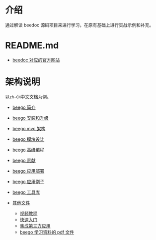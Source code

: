 # 介绍

通过解读 beedoc 源码项目来进行学习，在原有基础上进行实战示例和补充。

# README.md

- [beedoc 对应的官方网站](http://beego.vip/docs)

# 架构说明

以`zh-CN`中文文档为例。

- [beego 简介](../../zh-CN/intro/)

- [beego 安装和升级](../../zh-CN/install/)

- [beego mvc 架构](../../zh-CN/mvc/)

- [beego 模块设计](../../zh-CN/module/)

- [beego 高级编程](../../zh-CN/advantage/)

- [beego 贡献](../../zh-CN/contributed/)

- [beego 应用部署](../../zh-CN/deploy/)

- [beego 应用例子](../../zh-CN/examples/)

- [beego 工具库](../../zh-CN/utils/)

- [其他文件](../../zh-CN/)

  - [视频教程](../../zh-CN/screencasts.md)
  - [快速入门](../../zh-CN/quickstart.md)
  - [集成第三方应用](../../zh-CN/Controllers_IntegrateApp.md)
  - [beego 学习资料的 pdf 文件](../../zh-CN/Beego%E5%AD%A6%E4%B9%A0%E5%8F%82%E8%80%83%E8%B5%84%E6%96%99v2.pdf)
